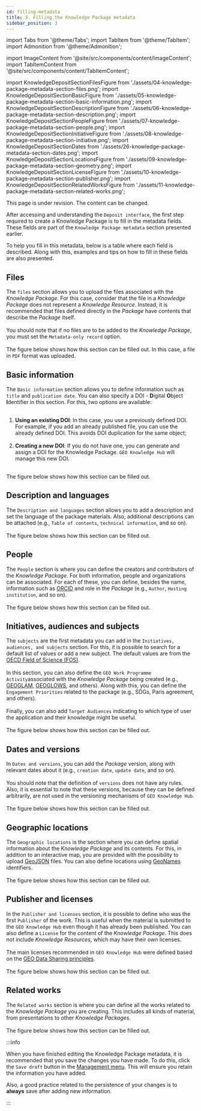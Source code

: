 ```yaml
---
id: filling-metadata
title: 3. Filling the Knowledge Package metadata
sidebar_position: 3
---
```


import Tabs from '@theme/Tabs';
import TabItem from '@theme/TabItem';
import Admonition from '@theme/Admonition';

import ImageContent from '@site/src/components/content/ImageContent';
import TabItemContent from '@site/src/components/content/TabItemContent';

import KnowledgeDepositSectionFilesFigure from './assets/04-knowledge-package-metadata-section-files.png';
import KnowledgeDepositSectionBasicFigure from './assets/05-knowledge-package-metadata-section-basic-information.png';
import KnowledgeDepositSectionDescriptionFigure from './assets/06-knowledge-package-metadata-section-description.png';
import KnowledgeDepositSectionPeopleFigure from './assets/07-knowledge-package-metadata-section-people.png';
import KnowledgeDepositSectionInitiativeFigure from './assets/08-knowledge-package-metadata-section-initiative.png';
import KnowledgeDepositSectionDates from './assets/26-knowledge-package-metadata-section-dates.png';
import KnowledgeDepositSectionLocationsFigure from './assets/09-knowledge-package-metadata-section-geometry.png';
import KnowledgeDepositSectionLicenseFigure from './assets/10-knowledge-package-metadata-section-publisher.png';
import KnowledgeDepositSectionRelatedWorksFigure from './assets/11-knowledge-package-metadata-section-related-works.png';

<Admonition type="caution" icon="🚧" title="Page under revision">
    <p>This page is under revision. The content can be changed.</p>
</Admonition>

After accessing and understanding the `Deposit interface`, the first step required to create a Knowledge Package is to fill in the metadata fields. These fields are part of the `Knowledge Package metadata` section presented earlier.

To help you fill in this metadata, below is a table where each field is described. Along with this, examples and tips on how to fill in these fields are also presented.

<Tabs>
    <TabItemContent
        value="files"
        label="Files"
        default   
    >
        <h2>Files</h2>
        <div>
            <div>
                The <code>files</code> section allows you to upload the files associated with the <i>Knowledge Package</i>. For this case, consider that the file in a <i>Knowledge Package</i> does not represent a <i>Knowledge Resource</i>. Instead, it is recommended that files defined directly in the <i>Package</i> have contents that describe the <i>Package</i> itself.
            </div>
            <br />
            <div>
                You should note that if no files are to be added to the <i>Knowledge Package</i>, you must set the <code>Metadata-only record</code> option.
            </div>
            <br />
            <div>
                The figure below shows how this section can be filled out. In this case, a file in <code>PDF</code> format was uploaded.
            </div>
        </div>
        <ImageContent
            imagePath={KnowledgeDepositSectionFilesFigure}
            imageAlt={"File section"}
        />
    </TabItemContent>
    <TabItemContent
        value="basic-information"
        label="Basic information"
    >
        <h2>Basic information</h2>
        The <code>Basic information</code> section allows you to define information such as <code>title</code> and <code>publication date</code>. You can also specify a DOI - <b>D</b>igital <b>O</b>bject <b>I</b>dentifier in this section. For this, two options are available:
        <br />
        <br />
        <ol>
            <li>
                <b>Using an existing DOI</b>: In this case, you use a previously defined DOI. For example, if you add an already published file, you can use the already defined DOI. This avoids DOI duplication for the same object;
                <br />
                <br />
            </li>
            <li>
                <b>Creating a new DOI</b>: If you do not have one, you can generate and assign a DOI for the Knowledge Package. <code>GEO Knowledge Hub</code> will manage this new DOI.
            </li>
        </ol>
        <br />
        <div>
            The figure below shows how this section can be filled out.
        </div>
        <ImageContent
            imagePath={KnowledgeDepositSectionBasicFigure}
            imageAlt={"Basic information section"}
        />
    </TabItemContent>
    <TabItemContent
        value="description-languages"
        label="Description and languages"
    >
        <h2>Description and languages</h2>
        The <code>Description and languages</code> section allows you to add a description and set the language of the package materials. Also, additional descriptions can be attached (e.g., <code>Table of contents</code>, <code>technical information</code>, and so on).
        <br />
        <br />
        <div>
            The figure below shows how this section can be filled out.
        </div>
        <ImageContent
            imagePath={KnowledgeDepositSectionDescriptionFigure}
            imageAlt={"Description and languages section"}
        />
    </TabItemContent>
        <TabItemContent
        value="people"
        label="People"
    >
        <h2>People</h2>
        The <code>People</code> section is where you can define the creators and contributors of the <i>Knowledge Package</i>. For both information, people and organizations can be associated. For each of these, you can define, besides the name, information such as <a href="https://orcid.org/" target="_blank">ORCID</a> and role in the <i>Package</i> (e.g., <code>Author</code>, <code>Hosting institution</code>, and so on).
        <br />
        <br />
        <div>
            The figure below shows how this section can be filled out.
        </div>
        <ImageContent
            imagePath={KnowledgeDepositSectionPeopleFigure}
            imageAlt={"People section"}
        />
    </TabItemContent>
    <TabItemContent
        value="initiatives-audiences"
        label="Initiatives, audiences and subjects"
    >
        <h2>Initiatives, audiences and subjects</h2>
        The <code>subjects</code> are the first metadata you can add in the <code>Initiatives, audiences, and subjects</code> section. For this, it is possible to search for a default list of values or add a new subject. The default values are from the <a href="https://www.oecd.org/science/inno/38235147.pdf" target="_blank">OECD Field of Science (FOS)</a>.
        <br />
        <br />
        In this section, you can also define the <code>GEO Work Programme Activity</code>associated with the <i>Knowledge Package</i> being created (e.g., <a href="https://www.earthobservations.org/geoglam.php">GEOGLAM</a>, <a href="https://www.geoglows.org/">GEOGLOWS</a>, and others). Along with this, you can define the <code>Engagement Priorities</code> related to the package (e.g., SDGs, Paris agreement, and others).
        <br />
        <br />
        Finally, you can also add <code>Target Audiences</code> indicating to which type of user the application and their knowledge might be useful.
        <br />
        <br />
        <div>
            The figure below shows how this section can be filled out.
        </div>
        <ImageContent
            imagePath={KnowledgeDepositSectionInitiativeFigure}
            imageAlt={"Initiatives, audiences and subjects"}
        />
    </TabItemContent>
    <TabItemContent
        value="dates-versions"
        label="Dates and versions"
    >
        <h2>Dates and versions</h2>
        In <code>Dates and versions</code>, you can add the <i>Package</i> version, along with relevant dates about it (e.g., <code>creation date</code>, <code>update date</code>, and so on).
        <br />
        <br />
        You should note that the definition of <code>versions</code> does not have any rules. Also, it is essential to note that these versions, because they can be defined arbitrarily, are not used in the versioning mechanisms of <code>GEO Knowledge Hub</code>.
        <br />
        <br />
        <div>
            The figure below shows how this section can be filled out.
        </div>
        <ImageContent
            imagePath={KnowledgeDepositSectionDates}
            imageAlt={"Dates and versions section"}
        />
    </TabItemContent>
    <TabItemContent
        value="geographic-locations"
        label="Geographic locations"
    >
        <h2>Geographic locations</h2>
        The <code>Geographic locations</code> is the section where you can define spatial information about the <i>Knowledge Package</i> and its contents. For this, in addition to an interactive map, you are provided with the possibility to upload <a href="https://www.rfc-editor.org/rfc/rfc7946">GeoJSON</a> files. You can also define locations using <a href="https://www.geonames.org/">GeoNames</a> identifiers.
        <br />
        <br />
        <div>
            The figure below shows how this section can be filled out.
        </div>
        <ImageContent
            imagePath={KnowledgeDepositSectionLocationsFigure}
            imageAlt={"Geographic location section"}
        />
    </TabItemContent>
    <TabItemContent
        value="publiser-licenses"
        label="Publisher and licenses"
    >
        <h2>Publisher and licenses</h2>
        In the <code>Publisher and licenses</code> section, it is possible to define who was the first <code>Publisher</code> of the work. This is useful when the material is submitted to the <code>GEO Knowledge Hub</code> even though it has already been published. You can also define a <code>License</code> for the content of the <i>Knowledge Package</i>. This does not include <i>Knowledge Resources</i>, which may have their own licenses.
        <br />
        <br />
        The main licenses recommended in <code>GEO Knowledge Hub</code> were defined based on the <a href="https://gkhub.earthobservations.org/packages/pxdag-hq931" target="_blank">GEO Data Sharing principles</a>.
        <br />
        <br />
        <div>
            The figure below shows how this section can be filled out.
        </div>
        <ImageContent
            imagePath={KnowledgeDepositSectionLicenseFigure}
            imageAlt={"Publisher and licenses section"}
        />
    </TabItemContent>
    <TabItemContent
        value="related-works"
        label="Related works"
    >
        <h2>Related works</h2>
        The <code>Related works</code> section is where you can define all the works related to the <i>Knowledge Package</i> you are creating. This includes all kinds of material, from presentations to other <i>Knowledge Packages</i>.
        <br />
        <br />
        <div>
            The figure below shows how this section can be filled out.
        </div>
        <ImageContent
            imagePath={KnowledgeDepositSectionRelatedWorksFigure}
            imageAlt={"Related works section"}
        />
    </TabItemContent>
</Tabs>

:::info

When you have finished editing the Knowledge Package metadata, it is recommended that you save the changes you have made. To do this, click the `Save draft` button in the [Management menu](2_deposit-interface.md). This will ensure you retain the information you have added.

Also, a good practice related to the persistence of your changes is to **always** save after adding new information.

:::
